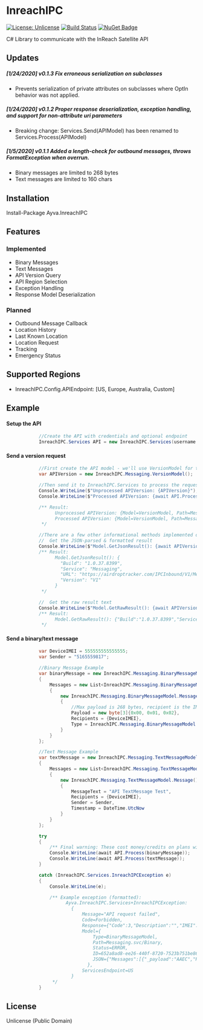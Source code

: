 # InreachIPC
[![License: Unlicense](https://img.shields.io/badge/license-Unlicense-blue.svg)](http://unlicense.org/)
[![Build Status](https://dev.azure.com/AyvaLimited/InreachIPC/_apis/build/status/Nick-W.InreachIPC?branchName=master)](https://dev.azure.com/AyvaLimited/InreachIPC/_build/latest?definitionId=1&branchName=master)
[![NuGet Badge](https://buildstats.info/nuget/Ayva.InreachIPC)](https://www.nuget.org/packages/Ayva.InreachIPC/)

C# Library to communicate with the InReach Satellite API
## Updates
##### [1/24/2020] v0.1.3 Fix erroneous serialization on subclasses
- Prevents serialization of private attributes on subclasses where OptIn behavior was not applied.
##### [1/24/2020] v0.1.2 Proper response deserialization, exception handling, and support for non-attribute uri parameters
- Breaking change: Services.Send(APIModel) has been renamed to Services.Process(APIModel)
##### [1/5/2020] v0.1.1 Added a length-check for outbound messages, throws FormatException when overrun.
- Binary messages are limited to 268 bytes
- Text messages are limited to 160 chars

## Installation
Install-Package Ayva.InreachIPC

## Features
### Implemented
* Binary Messages
* Text Messages
* API Version Query
* API Region Selection
* Exception Handling
* Response Model Deserialization
### Planned
* Outbound Message Callback
* Location History
* Last Known Location
* Location Request
* Tracking
* Emergency Status

## Supported Regions
* InreachIPC.Config.APIEndpoint: [US, Europe, Australia, Custom]

## Example
#### Setup the API
```C#
            //Create the API with credentials and optional endpoint
            InreachIPC.Services API = new InreachIPC.Services(username:"user@name", password:"correct horse battery staple!", region: InreachIPC.Config.RegionalEndpoints.US);
```
#### Send a version request
```C#
            //First create the API model - we'll use VersionModel for this example
            var APIVersion = new InreachIPC.Messaging.VersionModel();

            //Then send it to InreachIPC.Services to process the request & response.  The model will be populated with the result information, diagnostic information, and the response.
            Console.WriteLine($"Unprocessed APIVersion: {APIVersion}");
            Console.WriteLine($"Processed APIVersion: {await API.Process(APIVersion)}");

            /** Result:
                  Unprocessed APIVersion: {Model=VersionModel, Path=Messaging.svc/Version, Status=NEW, ID=87207750-1ac1-4459-b4b5-d0641140687e | JSON: "{}"}
                  Processed APIVersion: {Model=VersionModel, Path=Messaging.svc/Version, Status=PROCESSED, ID=87207750-1ac1-4459-b4b5-d0641140687e | JSON: "{"Build":"1.0.37.8399","Service":"Messaging","URL":"https://airdroptracker.com/IPCInbound/V1/Messaging.svc","Version":"V1"}"}
             */

            //There are a few other informational methods implemented on the APIModel type:
            //  Get the JSON-parsed & formatted result
            Console.WriteLine($"Model.GetJsonResult(): {await APIVersion.GetJsonResult()}");
            /** Result:
                  Model.GetJsonResult(): {
                    "Build": "1.0.37.8399",
                    "Service": "Messaging",
                    "URL": "https://airdroptracker.com/IPCInbound/V1/Messaging.svc",
                    "Version": "V1"
                  }
             */

            //  Get the raw result text
            Console.WriteLine($"Model.GetRawResult(): {await APIVersion.GetRawResult()}");
            /** Result:
                  Model.GetRawResult(): {"Build":"1.0.37.8399","Service":"Messaging","URL":"https:\/\/airdroptracker.com\/IPCInbound\/V1\/Messaging.svc","Version":"V1"}
             */
```
#### Send a binary/text message
```C#
            var DeviceIMEI = 555555555555555;
            var Sender = "5165559817";

            //Binary Message Example
            var binaryMessage = new InreachIPC.Messaging.BinaryMessageModel()
            {
                Messages = new List<InreachIPC.Messaging.BinaryMessageModel.Message>()
                {
                    new InreachIPC.Messaging.BinaryMessageModel.Message()
                    {
                        //Max payload is 268 bytes, recipient is the IMEI
                        Payload = new byte[3]{0x00, 0x01, 0x02},
                        Recipients = {DeviceIMEI},
                        Type = InreachIPC.Messaging.BinaryMessageModel.Message.BinaryTypeModel.Generic
                    }
                }
            };

            //Text Message Example
            var textMessage = new InreachIPC.Messaging.TextMessageModel()
            {
                Messages = new List<InreachIPC.Messaging.TextMessageModel.Message>()
                {
                    new InreachIPC.Messaging.TextMessageModel.Message()
                    {
                        MessageText = "API TextMessage Test",
                        Recipients = {DeviceIMEI},
                        Sender = Sender,
                        Timestamp = DateTime.UtcNow
                    }
                }
            };

            try
            {
                /** Final warning: These cost money/credits on plans without unlimited messaging, and require valid credentials **/
                Console.WriteLine(await API.Process(binaryMessage));
                Console.WriteLine(await API.Process(textMessage));
            }

            catch (InreachIPC.Services.InreachIPCException e)
            {
                Console.WriteLine(e);

                /** Example exception (formatted):
                      Ayva.InreachIPC.Services+InreachIPCException:
                        {
                            Message="API request failed",
                            Code=Forbidden,
                            Response={"Code":3,"Description":"","IMEI":null,"Message":"Invalid username or password","URL":"https:\/\/airdroptracker.com\/IPCInbound\/V1\/Messaging.svc\/Binary"},
                            Model={
                                Type=BinaryMessageModel,
                                Path=Messaging.svc/Binary,
                                Status=ERROR,
                                ID=652a8ad8-ee26-440f-8720-7523b751be86
                                JSON={"Messages":[{"_payload":"AAEC","Recipients":[555555555555555],"Type":1,"Payload":"AAEC"}]}
                              },
                            ServicesEndpoint=US
                        }
                 */
            }
```

## License
Unlicense (Public Domain)
